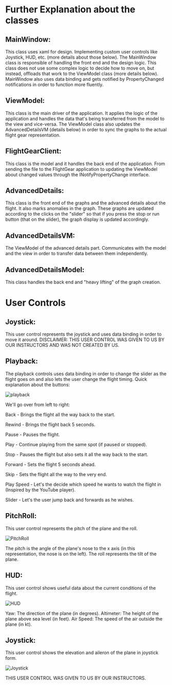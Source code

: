 # Further Explanation about the classes

## MainWindow:
This class uses xaml for design. Implementing custom user controls like Joystick, HUD, etc. (more details about those below).
The MainWindow class is responsible of handling the front end and the design logic.
This class does not use some complex logic to decide how to move on, but instead, offloads that work to the ViewModel class (more details below).
MainWindow also uses data binding and gets notified by PropertyChanged notifications in order to function more fluently.

## ViewModel:
This class is the main driver of the application. It applies the logic of the application and handles the data that's being transferred from the model to the view and vice-versa.
The ViewModel class also updates the AdvancedDetailsVM (details below) in order to sync the graphs to the actual flight gear representation.

## FlightGearClient:
This class is the model and it handles the back end of the application. From sending the file to the FlightGear application to updating the ViewModel about changed values through the INotifyPropertyChange interface.

## AdvancedDetails:
This class is the front end of the graphs and the advanced details about the flight. It also marks anomalies in the graph.
These graphs are updated according to the clicks on the "slider" so that if you press the stop or run button (that on the slider), the graph display is updated accordingly.

## AdvancedDetailsVM:
The ViewModel of the advanced details part. Communicates with the model and the view in order to transfer data between them independently.

## AdvancedDetailsModel:
This class handles the back end and "heavy lifting" of the graph creation.

# User Controls

## Joystick:
This user control represents the joystick and uses data binding in order to move it around.
DISCLAIMER:  THIS USER CONTROL WAS GIVEN TO US BY OUR INSTRUCTORS AND WAS NOT CREATED BY US.

## Playback:
The playback controls uses data binding in order to change the slider as the flight goes on and also lets the user change the flight timing.
Quick explanation about the buttons:

![playback](https://i.imgur.com/UiIB0E1.png)

We'll go over from left to right:

Back - Brings the flight all the way back to the start.

Rewind - Brings the flight back 5 seconds.

Pause - Pauses the flight.

Play - Continue playing from the same spot (if paused or stopped).

Stop - Pauses the flight but also sets it all the way back to the start.

Forward - Sets the flight 5 seconds ahead.

Skip - Sets the flight all the way to the very end.

Play Speed - Let's the decide which speed he wants to watch the flight in (Inspired by the YouTube player).

Slider - Let's the user jump back and forwards as he wishes.

## PitchRoll:
This user control represents the pitch of the plane and the roll.

![PitchRoll](https://i.imgur.com/cZihUAm.png)

The pitch is the angle of the plane's nose to the x axis (in this representation, the nose is on the left).
The roll represents the tilt of the plane.

## HUD:
This user control shows useful data about the current conditions of the flight.

![HUD](https://i.imgur.com/dIqzyo6.png)

Yaw: The direction of the plane (in degrees).
Altimeter: The height of the plane above sea level (in feet).
Air Speed: The speed of the air outside the plane (in kt).

## Joystick:
This user control shows the elevation and aileron of the plane in joystick form.

![Joystick](https://i.imgur.com/svSZ7Xn.png)

THIS USER CONTROL WAS GIVEN TO US BY OUR INSTRUCTORS.
